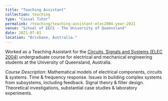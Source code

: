 ```yaml
---
title: "Teaching Assistant"
collection: teaching
type: "Casual Tutor"
permalink: /teaching/teaching-assistant-elec2004-year-2021
venue: "School of EECS - The University of Queensland"
date: 2021-07-01
location: "Brisbane, Australia."
---
```


Worked as a Teaching Assistant for the [Circuits, Signals and Systems (ELEC 2004)](https://course-profiles.uq.edu.au/student_section_loader/section_1/130079) undergraduate course for electrical and mechanical engineering students at the University of Queensland, Australia.

*Course Description:* Mathematical models of electrical components, circuits & systems. Time & frequency response. Issues in building complex systems from subsystems, including feedback. Signal theory & filter design. Theoretical investigations, substantial case studies & laboratory experiments.

